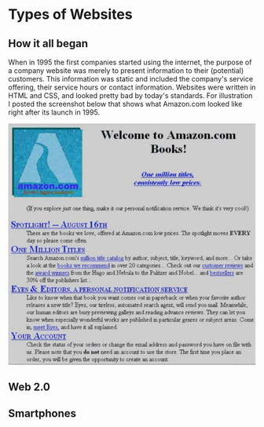 # Types of Websites

## How it all began

When in 1995 the first companies started using the internet, the purpose of a company website was merely to present  information to their \(potential\) customers. This information was static and included the company's service offering, their service hours or contact information. Websites were written in HTML and CSS, and looked pretty bad by today's standards. For illustration I posted the screenshot below that shows what Amazon.com looked like right after its launch in 1995.

![Amazon.com in July 1995.](../../../.gitbook/assets/amazon_1995.png)

## Web 2.0

## Smartphones

